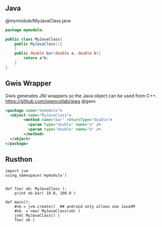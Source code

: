 Java
-----
@mymodule/MyJavaClass.java
```java
package mymodule;

public class MyJavaClass{
	public MyJavaClass(){
	}
	public double bar(double a, double b){
		return a*b;
	}
}
```

Gwis Wrapper
-------
Gwis generates JNI wrappers so the Java object can be used from C++.
https://github.com/opencollab/giws
@gwis
```xml
<package name="mymodule">
  <object name="MyJavaClass">
        <method name="bar" returnType="double">
          <param type="double" name="a" />
          <param type="double" name="b" />
        </method>
  </object>
</package>
```


Rusthon
------------
```rusthon
import jvm
using_namespace('mymodule')


def foo( ob: MyJavaClass ):
	print ob.bar( 10.0, 100.0 )

def main():
	#vm = jvm.create()  ## android only allows one JavaVM
	#ob  = new( MyJavaClass(vm) )
	jvm( MyJavaClass() )
	foo( ob )

```